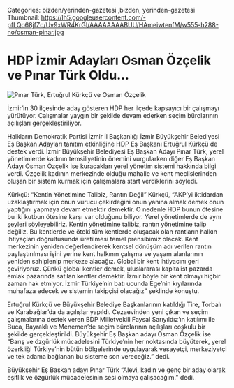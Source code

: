 Categories: bizden/yerinden-gazetesi ,bizden, yerinden-gazetesi
Thumbnail: https://lh5.googleusercontent.com/-pfLQo68jfZc/Uv9xWR4KrGI/AAAAAAAABUU/HAmeiwtenfM/w555-h288-no/osman-pinar.jpg


# HDP İzmir Adayları Osman Özçelik ve Pınar Türk Oldu…

![Pınar Türk, Ertuğrul Kürkçü ve Osman Özçelik](https://lh5.googleusercontent.com/-pfLQo68jfZc/Uv9xWR4KrGI/AAAAAAAABUU/HAmeiwtenfM/w555-h288-no/osman-pinar.jpg)

İzmir’in 30 ilçesinde aday gösteren HDP her ilçede kapsayıcı bir çalışmayı yürütüyor. Çalışmalar yaygın bir şekilde devam ederken seçim bürolarının açılışları gerçekleştiriliyor. 

Halkların Demokratik Partisi İzmir İl Başkanlığı İzmir Büyükşehir Belediyesi Eş Başkan Adayları tanıtım etkinliğine HDP Eş Başkanı Ertuğrul Kürkçü de destek verdi. İzmir Büyükşehir Belediyesi Eş Başkan Adayı Pınar Türk, yerel yönetimlerde kadının temsiliyetinin önemini vurgularken diğer Eş Başkan Adayı Osman Özçelik ise kuracakları yerel yönetim sistemi hakkında bilgi verdi. Özçelik kadının merkezinde olduğu mahalle ve kent meclislerinden oluşan bir sistem kurmak için çalışmalara start verdiklerini söyledi.

Kürkçü: “Kentin Yönetimine Talibiz, Rantın Değil”
Kürkçü, “AKP’yi iktidardan uzaklaştırmak için onun vurucu çekirdeğini onun yanına almak demek onun yaptığını yapmaya devam etmektir demektir. O nedenle HDP bunun ötesine bu iki kutbun ötesine karşı var olduğunu biliyor. Yerel yönetimlerde de aynı şeyleri söyleyebiliriz. Kentin yönetimine talibiz, rantın yönetimine talip değiliz. Bu kentlerde ve öteki tüm kentlerde oluşacak olan rantların halkın ihtiyaçları doğrultusunda üretilmesi temel prensibimiz olacak. Kent merkezinin yeniden değerlendirerek kentsel dönüşüm adı verilen rantın paylaştırılması işini yerine kent halkının çalışma ve yaşam alanlarının yeniden sahiplenip merkeze alacağız. Global bir kent ihtiyacını geri çeviriyoruz. Çünkü global kentler demek, uluslararası kapitalist pazarda emlak pazarında satılan kentler demektir. İzmir böyle bir kent olmayı hiçbir zaman hak etmiyor. İzmir Türkiye’nin batı ucunda Ege’nin kıyılarında muhafaza edecek ve sistemin takipçisi olacağız” şeklinde konuştu.

Ertuğrul Kürkçü ve Büyükşehir Belediye Başkanlarının katıldığı Tire, Torbalı ve Karabağlar’da da açılışlar yapıldı. Cezaevinden yeni çıkan ve seçim çalışmalarına destek veren BDP Milletvekili Faysal Sarıyıldız’ın katılımı ile Buca, Bayraklı ve Menemen’de seçim bürolarının açılışları coşkulu bir şekilde gerçekleştirildi. Büyükşehir Eş Başkan adayı Osman Özçelik ise “Barış ve özgürlük mücadelesini Türkiye’nin her noktasında büyüterek, yerel özerkliği Türkiye’nin bütün bölgelerinde uygulayarak vesayetçi, merkeziyetçi ve tek adama  bağlanan bu sisteme son vereceğiz.” dedi.

Büyükşehir Eş Başkan adayı Pınar Türk “Alevi, kadın ve genç bir aday olarak eşitlik ve özgürlük mücadelesinin sesi olmaya çalışacağım.” dedi.

